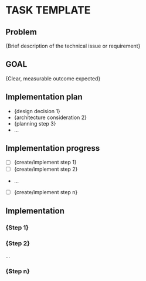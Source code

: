 # TASK TEMPLATE

## Problem
{Brief description of the technical issue or requirement}

## GOAL
{Clear, measurable outcome expected}

## Implementation plan
* {design decision 1}
* {architecture consideration 2}
* {planning step 3}
* ...

## Implementation progress
- [ ] {create/implement step 1}
- [ ] {create/implement step 2}
- ...
- [ ] {create/implement step n}

## Implementation

### {Step 1}

### {Step 2}
...

### {Step n}
